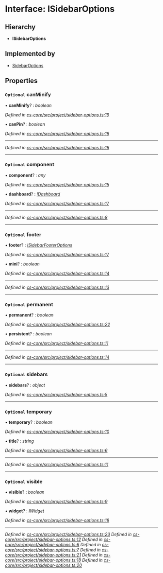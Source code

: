 # Interface: ISidebarOptions

## Hierarchy

* **ISidebarOptions**

## Implemented by

* [SidebarOptions](../classes/_cs_core_src_project_sidebar_options_.sidebaroptions.md)

## Properties

### `Optional` canMinify

• **canMinify**? : *boolean*

*Defined in [cs-core/src/project/sidebar-options.ts:19](https://github.com/TNOCS/csnext/blob/99cbd46d/packages/cs-core/src/project/sidebar-options.ts#L19)*

• **canPin**? : *boolean*

*Defined in [cs-core/src/project/sidebar-options.ts:16](https://github.com/TNOCS/csnext/blob/99cbd46d/packages/cs-core/src/project/sidebar-options.ts#L16)*

___

*Defined in [cs-core/src/project/sidebar-options.ts:16](https://github.com/TNOCS/csnext/blob/99cbd46d/packages/cs-core/src/project/sidebar-options.ts#L16)*

___

### `Optional` component

• **component**? : *any*

*Defined in [cs-core/src/project/sidebar-options.ts:15](https://github.com/TNOCS/csnext/blob/99cbd46d/packages/cs-core/src/project/sidebar-options.ts#L15)*

• **dashboard**? : *[IDashboard](_cs_core_src_dashboard_dashboard_.idashboard.md)*

*Defined in [cs-core/src/project/sidebar-options.ts:17](https://github.com/TNOCS/csnext/blob/99cbd46d/packages/cs-core/src/project/sidebar-options.ts#L17)*

___

*Defined in [cs-core/src/project/sidebar-options.ts:8](https://github.com/TNOCS/csnext/blob/99cbd46d/packages/cs-core/src/project/sidebar-options.ts#L8)*

___

### `Optional` footer

• **footer**? : *[ISidebarFooterOptions](_cs_core_src_project_sidebar_options_.isidebarfooteroptions.md)*

*Defined in [cs-core/src/project/sidebar-options.ts:17](https://github.com/TNOCS/csnext/blob/99cbd46d/packages/cs-core/src/project/sidebar-options.ts#L17)*

• **mini**? : *boolean*

*Defined in [cs-core/src/project/sidebar-options.ts:14](https://github.com/TNOCS/csnext/blob/99cbd46d/packages/cs-core/src/project/sidebar-options.ts#L14)*

___

*Defined in [cs-core/src/project/sidebar-options.ts:13](https://github.com/TNOCS/csnext/blob/99cbd46d/packages/cs-core/src/project/sidebar-options.ts#L13)*

___

### `Optional` permanent

• **permanent**? : *boolean*

*Defined in [cs-core/src/project/sidebar-options.ts:22](https://github.com/TNOCS/csnext/blob/99cbd46d/packages/cs-core/src/project/sidebar-options.ts#L22)*

• **persistent**? : *boolean*

*Defined in [cs-core/src/project/sidebar-options.ts:11](https://github.com/TNOCS/csnext/blob/99cbd46d/packages/cs-core/src/project/sidebar-options.ts#L11)*

___

*Defined in [cs-core/src/project/sidebar-options.ts:14](https://github.com/TNOCS/csnext/blob/99cbd46d/packages/cs-core/src/project/sidebar-options.ts#L14)*

___

### `Optional` sidebars

• **sidebars**? : *object*

*Defined in [cs-core/src/project/sidebar-options.ts:5](https://github.com/TNOCS/csnext/blob/99cbd46d/packages/cs-core/src/project/sidebar-options.ts#L5)*

___

### `Optional` temporary

• **temporary**? : *boolean*

*Defined in [cs-core/src/project/sidebar-options.ts:10](https://github.com/TNOCS/csnext/blob/99cbd46d/packages/cs-core/src/project/sidebar-options.ts#L10)*

• **title**? : *string*

*Defined in [cs-core/src/project/sidebar-options.ts:6](https://github.com/TNOCS/csnext/blob/99cbd46d/packages/cs-core/src/project/sidebar-options.ts#L6)*

___

*Defined in [cs-core/src/project/sidebar-options.ts:11](https://github.com/TNOCS/csnext/blob/99cbd46d/packages/cs-core/src/project/sidebar-options.ts#L11)*

___

### `Optional` visible

• **visible**? : *boolean*

*Defined in [cs-core/src/project/sidebar-options.ts:9](https://github.com/TNOCS/csnext/blob/99cbd46d/packages/cs-core/src/project/sidebar-options.ts#L9)*

• **widget**? : *[IWidget](_cs_core_src_widget_widget_.iwidget.md)*

*Defined in [cs-core/src/project/sidebar-options.ts:18](https://github.com/TNOCS/csnext/blob/99cbd46d/packages/cs-core/src/project/sidebar-options.ts#L18)*

___

*Defined in [cs-core/src/project/sidebar-options.ts:23](https://github.com/TNOCS/csnext/blob/99cbd46d/packages/cs-core/src/project/sidebar-options.ts#L23)*
*Defined in [cs-core/src/project/sidebar-options.ts:12](https://github.com/TNOCS/csnext/blob/99cbd46d/packages/cs-core/src/project/sidebar-options.ts#L12)*
*Defined in [cs-core/src/project/sidebar-options.ts:6](https://github.com/TNOCS/csnext/blob/99cbd46d/packages/cs-core/src/project/sidebar-options.ts#L6)*
*Defined in [cs-core/src/project/sidebar-options.ts:7](https://github.com/TNOCS/csnext/blob/99cbd46d/packages/cs-core/src/project/sidebar-options.ts#L7)*
*Defined in [cs-core/src/project/sidebar-options.ts:21](https://github.com/TNOCS/csnext/blob/99cbd46d/packages/cs-core/src/project/sidebar-options.ts#L21)*
*Defined in [cs-core/src/project/sidebar-options.ts:18](https://github.com/TNOCS/csnext/blob/99cbd46d/packages/cs-core/src/project/sidebar-options.ts#L18)*
*Defined in [cs-core/src/project/sidebar-options.ts:20](https://github.com/TNOCS/csnext/blob/99cbd46d/packages/cs-core/src/project/sidebar-options.ts#L20)*
